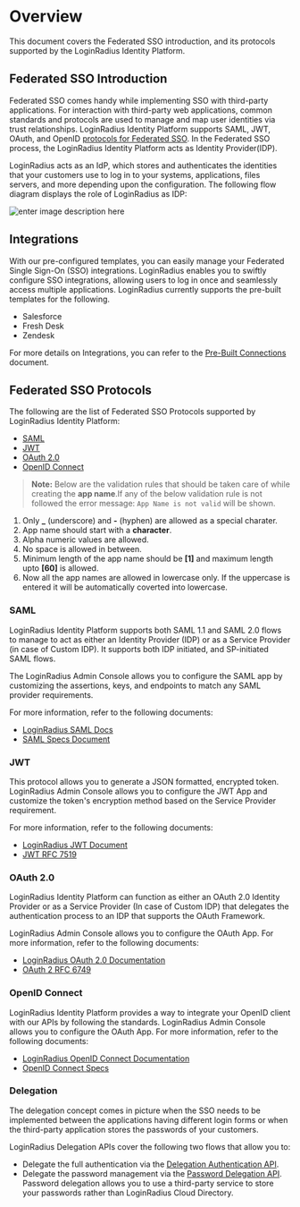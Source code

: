 # Overview

This document covers the Federated SSO introduction, and its protocols supported by the LoginRadius Identity Platform.

## Federated SSO Introduction

Federated SSO comes handy while implementing SSO with third-party applications. For interaction with third-party web applications, common standards and protocols are used to manage and map user identities via trust relationships. LoginRadius Identity Platform supports SAML, JWT, OAuth, and OpenID [protocols for Federated SSO](#federatedssoprotocols1). In the Federated SSO process, the LoginRadius Identity Platform acts as Identity Provider(IDP).

LoginRadius acts as an IdP, which stores and authenticates the identities that your customers use to log in to your systems, applications, files servers, and more depending upon the configuration. The following flow diagram displays the role of LoginRadius as IDP:

![enter image description here](https://apidocs.lrcontent.com/images/LoginRadius-as-an-Identity-Provider_293735eda5f26474d76.65203454.png "diagram")

## Integrations

With our pre-configured templates, you can easily manage your Federated Single Sign-On (SSO) integrations. LoginRadius enables you to swiftly configure SSO integrations, allowing users to log in once and seamlessly access multiple applications.
LoginRadius currently supports the pre-built templates for the following.

- Salesforce
- Fresh Desk
- Zendesk

For more details on Integrations, you can refer to the [Pre-Built Connections](/single-sign-on/tutorial/federated-sso/pre-built-connections/) document.


## Federated SSO Protocols

The following are the list of Federated SSO Protocols supported by LoginRadius Identity Platform:

- [SAML](#saml2)
- [JWT](#jwt3)
- [OAuth 2.0](#oauth4)
- [OpenID Connect](#openidconnect5)

> **Note:** Below are the validation rules that should be taken care of while creating the **app name**.If any of the below validation rule is not followed the error message: `App Name is not valid` will be shown.

1. Only **\_** (underscore) and **-** (hyphen) are allowed as a special charater.
2. App name should start with a **character**.
3. Alpha numeric values are allowed.
4. No space is allowed in between.
5. Minimum length of the app name should be **[1]** and maximum length upto **[60]** is allowed.
6. Now all the app names are allowed in lowercase only. If the uppercase is entered it will be automatically coverted into lowercase.

### SAML

LoginRadius Identity Platform supports both SAML 1.1 and SAML 2.0 flows to manage to act as either an Identity Provider (IDP) or as a Service Provider (in case of Custom IDP). It supports both IDP initiated, and SP-initiated SAML flows.

The LoginRadius Admin Console allows you to configure the SAML app by customizing the assertions, keys, and endpoints to match any SAML provider requirements.

For more information, refer to the following documents:

- [LoginRadius SAML Docs](/api/v2/single-sign-on/saml-security-assertion-markup-language)
- [SAML Specs Document](http://saml.xml.org/saml-specifications)

### JWT

This protocol allows you to generate a JSON formatted, encrypted token. LoginRadius Admin Console allows you to configure the JWT App and customize the token's encryption method based on the Service Provider requirement.

For more information, refer to the following documents:

- [LoginRadius JWT Document](/api/v2/single-sign-on/jwt-login)
- [JWT RFC 7519](https://tools.ietf.org/html/rfc7519)

### OAuth 2.0

LoginRadius Identity Platform can function as either an OAuth 2.0 Identity Provider or as a Service Provider (In case of Custom IDP) that delegates the authentication process to an IDP that supports the OAuth Framework.

LoginRadius Admin Console allows you to configure the OAuth App. For more information, refer to the following documents:

- [LoginRadius OAuth 2.0 Documentation](/single-sign-on/tutorial/federated-sso/oauth-2-0/oauth-2-0-overview/)
- [OAuth 2 RFC 6749](https://tools.ietf.org/html/rfc6749)

### OpenID Connect

LoginRadius Identity Platform provides a way to integrate your OpenID client with our APIs by following the standards. LoginRadius Admin Console allows you to configure the OAuth App. For more information, refer to the following documents:

- [LoginRadius OpenID Connect Documentation](/api/v2/single-sign-on/openid)
- [OpenID Connect Specs](https://openid.net/specs/openid-authentication-2_0.html)

### Delegation

The delegation concept comes in picture when the SSO needs to be implemented between the applications having different login forms or when the third-party application stores the passwords of your customers.

LoginRadius Delegation APIs cover the following two flows that allow you to:

- Delegate the full authentication via the [Delegation Authentication API](/api/v2/single-sign-on/delegation-login-api).
- Delegate the password management via the [Password Delegation API](/single-sign-on/password-delegation-api/). Password delegation allows you to use a third-party service to store your passwords rather than LoginRadius Cloud Directory.



